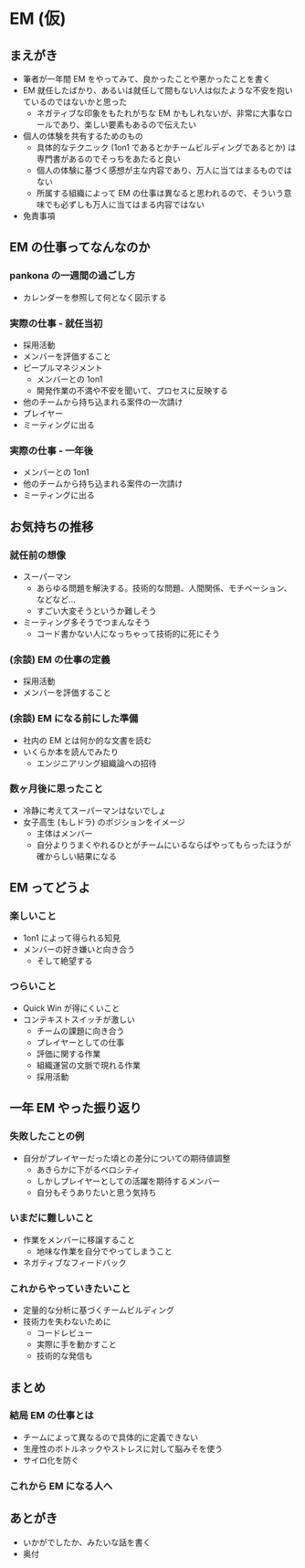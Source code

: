 # EM (仮)

## まえがき

- 筆者が一年間 EM をやってみて、良かったことや悪かったことを書く
- EM 就任したばかり、あるいは就任して間もない人は似たような不安を抱いているのではないかと思った
  - ネガティブな印象をもたれがちな EM かもしれないが、非常に大事なロールであり、楽しい要素もあるので伝えたい
- 個人の体験を共有するためのもの
  - 具体的なテクニック (1on1 であるとかチームビルディングであるとか) は専門書があるのでそっちをあたると良い
  - 個人の体験に基づく感想が主な内容であり、万人に当てはまるものではない
  - 所属する組織によって EM の仕事は異なると思われるので、そういう意味でも必ずしも万人に当てはまる内容ではない
- 免責事項

## EM の仕事ってなんなのか

### pankona の一週間の過ごし方

- カレンダーを参照して何となく図示する

### 実際の仕事 - 就任当初

- 採用活動
- メンバーを評価すること
- ピープルマネジメント
  - メンバーとの 1on1
  - 開発作業の不満や不安を聞いて、プロセスに反映する
- 他のチームから持ち込まれる案件の一次請け
- プレイヤー
- ミーティングに出る

### 実際の仕事 - 一年後

- メンバーとの 1on1
- 他のチームから持ち込まれる案件の一次請け
- ミーティングに出る

## お気持ちの推移

### 就任前の想像

- スーパーマン
  - あらゆる問題を解決する。技術的な問題、人間関係、モチベーション、などなど…
  - すごい大変そうというか難しそう
- ミーティング多そうでつまんなそう
  - コード書かない人になっちゃって技術的に死にそう

### (余談) EM の仕事の定義

- 採用活動
- メンバーを評価すること

### (余談) EM になる前にした準備

- 社内の EM とは何か的な文書を読む
- いくらか本を読んでみたり
  - エンジニアリング組織論への招待

### 数ヶ月後に思ったこと

- 冷静に考えてスーパーマンはないでしょ
- 女子高生 (もしドラ) のポジションをイメージ
  - 主体はメンバー
  - 自分よりうまくやれるひとがチームにいるならばやってもらったほうが確からしい結果になる

## EM ってどうよ

### 楽しいこと

- 1on1 によって得られる知見
- メンバーの好き嫌いと向き合う
  - そして絶望する

### つらいこと

- Quick Win が得にくいこと
- コンテキストスイッチが激しい
  - チームの課題に向き合う
  - プレイヤーとしての仕事
  - 評価に関する作業
  - 組織運営の文脈で現れる作業
  - 採用活動

## 一年 EM やった振り返り

### 失敗したことの例

- 自分がプレイヤーだった頃との差分についての期待値調整
  - あきらかに下がるベロシティ
  - しかしプレイヤーとしての活躍を期待するメンバー
  - 自分もそうありたいと思う気持ち

### いまだに難しいこと

- 作業をメンバーに移譲すること
  - 地味な作業を自分でやってしまうこと
- ネガティブなフィードバック

### これからやっていきたいこと

- 定量的な分析に基づくチームビルディング
- 技術力を失わないために
  - コードレビュー
  - 実際に手を動かすこと
  - 技術的な発信も

## まとめ

### 結局 EM の仕事とは

- チームによって異なるので具体的に定義できない
- 生産性のボトルネックやストレスに対して脳みそを使う
- サイロ化を防ぐ

### これから EM になる人へ

## あとがき

- いかがでしたか、みたいな話を書く
- 奥付
